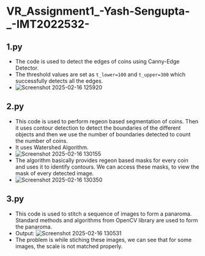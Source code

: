 # VR_Assignment1_-Yash-Sengupta-_-IMT2022532-

## 1.py
* The code is used to detect the edges of coins using Canny-Edge Detector.
* The threshold values are set as `t_lower=100` and `t_upper=300` which successfully detects all the edges.
* ![Screenshot 2025-02-16 125920](https://github.com/user-attachments/assets/7c663222-7aca-4079-a477-88374ef3c290)

## 2.py
* This code is used to perform regeon based segmentation of coins. Then it uses contour detection to detect the boundaries of the different objects and then we use the number of boundaries detected to count the number of coins.
* It uses Watershed Algorithm.
* ![Screenshot 2025-02-16 130155](https://github.com/user-attachments/assets/fba76f4c-acc3-4033-84cd-dde73cd0a813)
* The algorithm basically provides regeon based masks for every coin and uses it to identify contours. We can access these masks, to view the mask of every detected image.
* ![Screenshot 2025-02-16 130350](https://github.com/user-attachments/assets/57c74b75-eaf9-43f2-ae24-7a6c118cebdc)

## 3.py
* This code is used to stitch a sequence of images to form a panaroma. Standard methods and algorithms from OpenCV library are used to form the panaroma.
* Output: ![Screenshot 2025-02-16 130531](https://github.com/user-attachments/assets/fb984264-529f-4d5c-b51d-119b75631f6b)
* The problem is while stiching these images, we can see that for some images, the scale is not matched properly.

